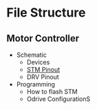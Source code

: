 # File Structure

## Motor Controller

- Schematic
  - Devices
  - [STM Pinout](https://www.supermileage.ca/ELEC-Docs/STM%20Pinout)
  - DRV Pinout  
- Programming
  - How to flash STM
  - Odrive ConfigurationS
